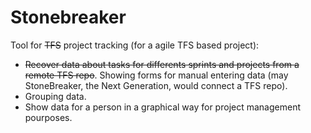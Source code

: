 # Stonebreaker
Tool for ~~TFS~~ project tracking (for a agile TFS based project):
  - ~~Recover data about tasks for differents sprints and projects from a remote TFS repo~~. Showing forms for manual entering data (may StoneBreaker, the Next Generation, would connect a TFS repo).
  - Grouping data.
  - Show data for a person in a graphical way for project management pourposes.
